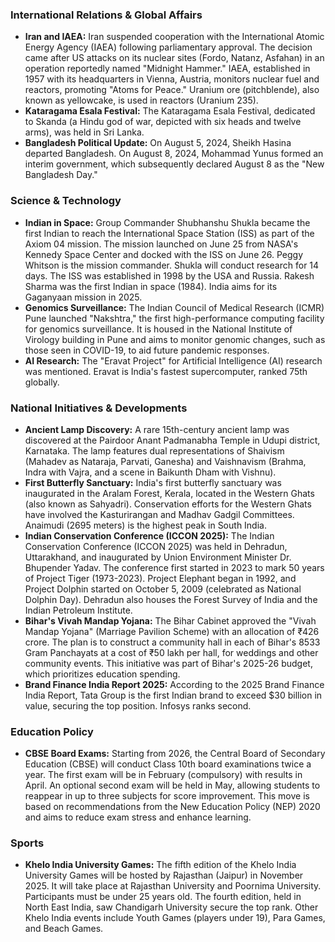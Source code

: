 ### International Relations & Global Affairs
*   **Iran and IAEA:** Iran suspended cooperation with the International Atomic Energy Agency (IAEA) following parliamentary approval. The decision came after US attacks on its nuclear sites (Fordo, Natanz, Asfahan) in an operation reportedly named "Midnight Hammer." IAEA, established in 1957 with its headquarters in Vienna, Austria, monitors nuclear fuel and reactors, promoting "Atoms for Peace." Uranium ore (pitchblende), also known as yellowcake, is used in reactors (Uranium 235).
*   **Kataragama Esala Festival:** The Kataragama Esala Festival, dedicated to Skanda (a Hindu god of war, depicted with six heads and twelve arms), was held in Sri Lanka.
*   **Bangladesh Political Update:** On August 5, 2024, Sheikh Hasina departed Bangladesh. On August 8, 2024, Mohammad Yunus formed an interim government, which subsequently declared August 8 as the "New Bangladesh Day."

### Science & Technology
*   **Indian in Space:** Group Commander Shubhanshu Shukla became the first Indian to reach the International Space Station (ISS) as part of the Axiom 04 mission. The mission launched on June 25 from NASA's Kennedy Space Center and docked with the ISS on June 26. Peggy Whitson is the mission commander. Shukla will conduct research for 14 days. The ISS was established in 1998 by the USA and Russia. Rakesh Sharma was the first Indian in space (1984). India aims for its Gaganyaan mission in 2025.
*   **Genomics Surveillance:** The Indian Council of Medical Research (ICMR) Pune launched "Nakshtra," the first high-performance computing facility for genomics surveillance. It is housed in the National Institute of Virology building in Pune and aims to monitor genomic changes, such as those seen in COVID-19, to aid future pandemic responses.
*   **AI Research:** The "Eravat Project" for Artificial Intelligence (AI) research was mentioned. Eravat is India's fastest supercomputer, ranked 75th globally.

### National Initiatives & Developments
*   **Ancient Lamp Discovery:** A rare 15th-century ancient lamp was discovered at the Pairdoor Anant Padmanabha Temple in Udupi district, Karnataka. The lamp features dual representations of Shaivism (Mahadev as Nataraja, Parvati, Ganesha) and Vaishnavism (Brahma, Indra with Vajra, and a scene in Baikunth Dham with Vishnu).
*   **First Butterfly Sanctuary:** India's first butterfly sanctuary was inaugurated in the Aralam Forest, Kerala, located in the Western Ghats (also known as Sahyadri). Conservation efforts for the Western Ghats have involved the Kasturirangan and Madhav Gadgil Committees. Anaimudi (2695 meters) is the highest peak in South India.
*   **Indian Conservation Conference (ICCON 2025):** The Indian Conservation Conference (ICCON 2025) was held in Dehradun, Uttarakhand, and inaugurated by Union Environment Minister Dr. Bhupender Yadav. The conference first started in 2023 to mark 50 years of Project Tiger (1973-2023). Project Elephant began in 1992, and Project Dolphin started on October 5, 2009 (celebrated as National Dolphin Day). Dehradun also houses the Forest Survey of India and the Indian Petroleum Institute.
*   **Bihar's Vivah Mandap Yojana:** The Bihar Cabinet approved the "Vivah Mandap Yojana" (Marriage Pavilion Scheme) with an allocation of ₹426 crore. The plan is to construct a community hall in each of Bihar's 8533 Gram Panchayats at a cost of ₹50 lakh per hall, for weddings and other community events. This initiative was part of Bihar's 2025-26 budget, which prioritizes education spending.
*   **Brand Finance India Report 2025:** According to the 2025 Brand Finance India Report, Tata Group is the first Indian brand to exceed $30 billion in value, securing the top position. Infosys ranks second.

### Education Policy
*   **CBSE Board Exams:** Starting from 2026, the Central Board of Secondary Education (CBSE) will conduct Class 10th board examinations twice a year. The first exam will be in February (compulsory) with results in April. An optional second exam will be held in May, allowing students to reappear in up to three subjects for score improvement. This move is based on recommendations from the New Education Policy (NEP) 2020 and aims to reduce exam stress and enhance learning.

### Sports
*   **Khelo India University Games:** The fifth edition of the Khelo India University Games will be hosted by Rajasthan (Jaipur) in November 2025. It will take place at Rajasthan University and Poornima University. Participants must be under 25 years old. The fourth edition, held in North East India, saw Chandigarh University secure the top rank. Other Khelo India events include Youth Games (players under 19), Para Games, and Beach Games.